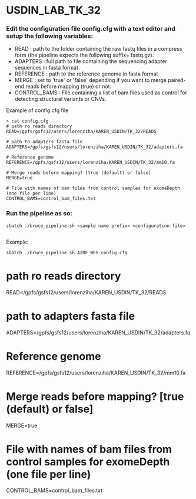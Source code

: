 # USDIN_LAB_TK_32

### Edit the configuration file config.cfg with a text editor and setup the following variables:

- READ : path to the folder containing the raw fastq files in a compress form (the pipeline expects the following suffix= fastq.gz).
- ADAPTERS : full path to file containing the sequencing adapter sequences in fasta format.
- REFERENCE : path to the reference genome in fasta format
- MERGE : set to 'true' or 'false' depending if you want to merge paired-end reads before mapping (true) or not.
- CONTROL_BAMS : File containing a list of bam files used as control for detecting structural variants or CNVs.

Example of config.cfg file
```
> cat config.cfg
# path ro reads directory
READ=/gpfs/gsfs12/users/lorenziha/KAREN_USDIN/TK_32/READS

# path to adapters fasta file
ADAPTERS=/gpfs/gsfs12/users/lorenziha/KAREN_USDIN/TK_32/adapters.fa

# Reference genome
REFERENCE=/gpfs/gsfs12/users/lorenziha/KAREN_USDIN/TK_32/mm10.fa

# Merge reads before mapping? [true (default) or false]
MERGE=true

# File with names of bam files from control samples for exomeDepth (one file per line)
CONTROL_BAMS=control_bam_files.txt
```

### Run the pipeline as so:
```
sbatch ./bruce_pipeline.sh <sample name prefix> <configuration file>


```

Example:
```
sbatch ./bruce_pipeline.sh A20F_WES config.cfg
```


 # path ro reads directory
 READ=/gpfs/gsfs12/users/lorenziha/KAREN_USDIN/TK_32/READS

 # path to adapters fasta file
 ADAPTERS=/gpfs/gsfs12/users/lorenziha/KAREN_USDIN/TK_32/adapters.fa

 # Reference genome
 REFERENCE=/gpfs/gsfs12/users/lorenziha/KAREN_USDIN/TK_32/mm10.fa

 # Merge reads before mapping? [true (default) or false]
 MERGE=true

 # File with names of bam files from control samples for exomeDepth (one file per line)
 CONTROL_BAMS=control_bam_files.txt
